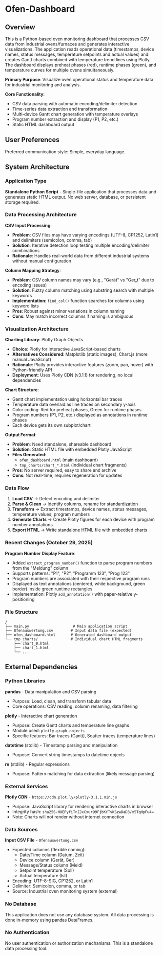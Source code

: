 # Ofen-Dashboard

## Overview

This is a Python-based oven monitoring dashboard that processes CSV data from industrial ovens/furnaces and generates interactive visualizations. The application reads operational data (timestamps, device names, status messages, temperature setpoints and actual values) and creates Gantt charts combined with temperature trend lines using Plotly. The dashboard displays preheat phases (red), runtime phases (green), and temperature curves for multiple ovens simultaneously.

**Primary Purpose**: Visualize oven operational status and temperature data for industrial monitoring and analysis.

**Core Functionality**:
- CSV data parsing with automatic encoding/delimiter detection
- Time-series data extraction and transformation
- Multi-device Gantt chart generation with temperature overlays
- Program number extraction and display (P1, P2, etc.)
- Static HTML dashboard output

## User Preferences

Preferred communication style: Simple, everyday language.

## System Architecture

### Application Type
**Standalone Python Script** - Single-file application that processes data and generates static HTML output. No web server, database, or persistent storage required.

### Data Processing Architecture

**CSV Input Processing**:
- **Problem**: CSV files may have varying encodings (UTF-8, CP1252, Latin1) and delimiters (semicolon, comma, tab)
- **Solution**: Iterative detection loop testing multiple encoding/delimiter combinations
- **Rationale**: Handles real-world data from different industrial systems without manual configuration

**Column Mapping Strategy**:
- **Problem**: CSV column names may vary (e.g., "Gerät" vs "Ger„t" due to encoding issues)
- **Solution**: Fuzzy column matching using substring search with multiple keywords
- **Implementation**: `find_col()` function searches for columns using keyword lists
- **Pros**: Robust against minor variations in column naming
- **Cons**: May match incorrect columns if naming is ambiguous

### Visualization Architecture

**Charting Library**: Plotly Graph Objects
- **Choice**: Plotly for interactive JavaScript-based charts
- **Alternatives Considered**: Matplotlib (static images), Chart.js (more manual JavaScript)
- **Rationale**: Plotly provides interactive features (zoom, pan, hover) with Python-friendly API
- **Deployment**: Uses Plotly CDN (v3.1.1) for rendering, no local dependencies

**Chart Structure**:
- Gantt chart implementation using horizontal bar traces
- Temperature data overlaid as line traces on secondary y-axis
- Color coding: Red for preheat phases, Green for runtime phases
- Program numbers (P1, P2, etc.) displayed as annotations in runtime phases
- Each device gets its own subplot/chart

**Output Format**:
- **Problem**: Need standalone, shareable dashboard
- **Solution**: Static HTML file with embedded Plotly JavaScript
- **Files Generated**: 
  - `ofen_dashboard.html` (main dashboard)
  - `tmp_charts/chart_*.html` (individual chart fragments)
- **Pros**: No server required, easy to share and archive
- **Cons**: Not real-time, requires regeneration for updates

### Data Flow

1. **Load CSV** → Detect encoding and delimiter
2. **Parse & Clean** → Identify columns, rename for standardization
3. **Transform** → Extract timestamps, device names, status messages, temperature values, program numbers
4. **Generate Charts** → Create Plotly figures for each device with program number annotations
5. **Export HTML** → Write standalone HTML file with embedded charts

### Recent Changes (October 29, 2025)

**Program Number Display Feature**:
- Added `extract_program_number()` function to parse program numbers from the "Meldung" column
- Supports patterns: "P1", "P2", "Programm 123", "Prog 123"
- Program numbers are associated with their respective program runs
- Displayed as text annotations (centered, white background, green border) inside green runtime rectangles
- Implementation: Plotly `add_annotation()` with paper-relative y-positioning

### File Structure

```
/
├── main.py                    # Main application script
├── Ofenauswertung.csv        # Input data file (expected)
├── ofen_dashboard.html       # Generated dashboard output
└── tmp_charts/               # Individual chart HTML fragments
    ├── chart_0.html
    ├── chart_1.html
    └── ...
```

## External Dependencies

### Python Libraries

**pandas** - Data manipulation and CSV parsing
- Purpose: Load, clean, and transform tabular data
- Core operations: CSV reading, column renaming, data filtering

**plotly** - Interactive chart generation
- Purpose: Create Gantt charts and temperature line graphs
- Module used: `plotly.graph_objects`
- Specific features: Bar traces (Gantt), Scatter traces (temperature lines)

**datetime** (stdlib) - Timestamp parsing and manipulation
- Purpose: Convert string timestamps to datetime objects

**re** (stdlib) - Regular expressions
- Purpose: Pattern matching for data extraction (likely message parsing)

### External Services

**Plotly CDN** - `https://cdn.plot.ly/plotly-3.1.1.min.js`
- Purpose: JavaScript library for rendering interactive charts in browser
- Integrity hash: `sha256-HUEFyfiTnZJxCxur99FjbKYTvKSzwDaD3/x5TqHpFu4=`
- Note: Charts will not render without internet connection

### Data Sources

**Input CSV File** - `Ofenauswertung.csv`
- Expected columns (flexible naming):
  - Date/Time column (Datum, Zeit)
  - Device column (Gerät, Ger)
  - Message/Status column (Meld)
  - Setpoint temperature (Soll)
  - Actual temperature (Ist)
- Encoding: UTF-8-SIG, CP1252, or Latin1
- Delimiter: Semicolon, comma, or tab
- Source: Industrial oven monitoring system (external)

### No Database

This application does not use any database system. All data processing is done in-memory using pandas DataFrames.

### No Authentication

No user authentication or authorization mechanisms. This is a standalone data processing tool.